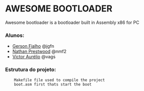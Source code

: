 # AWESOME BOOTLOADER


Awesome bootloader is a bootloader built in Assembly x86 for PC

### Alunos:

- [Gerson Fialho] @jgfn
- [Nathan Prestwood] @nmf2  
- [Victor Aurélio] @vags

### Estrutura do projeto:
```sh
    Makefile file used to compile the project
    boot.asm first thats start the boot
```


[Gerson Fialho]: <http://cin.ufpe.br/~jgfn>
[Nathan Prestwood]: <http://cin.ufpe.br/~nmf2>
[Victor Aurélio]: <http://cin.ufpe.br/~vags>
